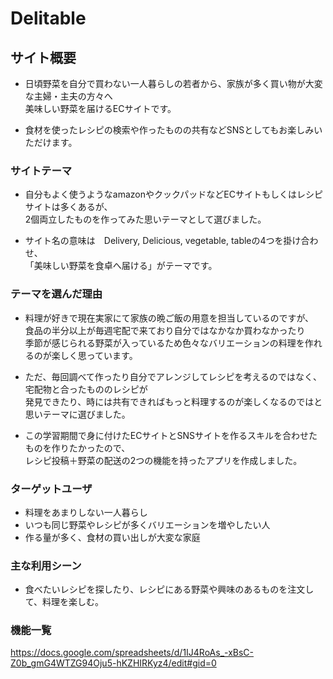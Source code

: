 # Delitable

## サイト概要
* 日頃野菜を自分で買わない一人暮らしの若者から、家族が多く買い物が大変な主婦・主夫の方々へ  
美味しい野菜を届けるECサイトです。

* 食材を使ったレシピの検索や作ったものの共有などSNSとしてもお楽しみいただけます。


### サイトテーマ
* 自分もよく使うようなamazonやクックパッドなどECサイトもしくはレシピサイトは多くあるが、  
2個両立したものを作ってみた思いテーマとして選びました。

* サイト名の意味は　Delivery, Delicious, vegetable, tableの4つを掛け合わせ、  
「美味しい野菜を食卓へ届ける」がテーマです。


### テーマを選んだ理由
* 料理が好きで現在実家にて家族の晩ご飯の用意を担当しているのですが、  
食品の半分以上が毎週宅配で来ており自分ではなかなか買わなかったり  
季節が感じられる野菜が入っているため色々なバリエーションの料理を作れるのが楽しく思っています。

- ただ、毎回調べて作ったり自分でアレンジしてレシピを考えるのではなく、宅配物と合ったもののレシピが  
発見できたり、時には共有できればもっと料理するのが楽しくなるのではと思いテーマに選びました。  

- この学習期間で身に付けたECサイトとSNSサイトを作るスキルを合わせたものを作りたかったので、  
レシピ投稿＋野菜の配送の2つの機能を持ったアプリを作成しました。


### ターゲットユーザ
* 料理をあまりしない一人暮らし
* いつも同じ野菜やレシピが多くバリエーションを増やしたい人
* 作る量が多く、食材の買い出しが大変な家庭


### 主な利用シーン
* 食べたいレシピを探したり、レシピにある野菜や興味のあるものを注文して、料理を楽しむ。

### 機能一覧
https://docs.google.com/spreadsheets/d/1IJ4RoAs_-xBsC-Z0b_gmG4WTZG94Oju5-hKZHIRKyz4/edit#gid=0

